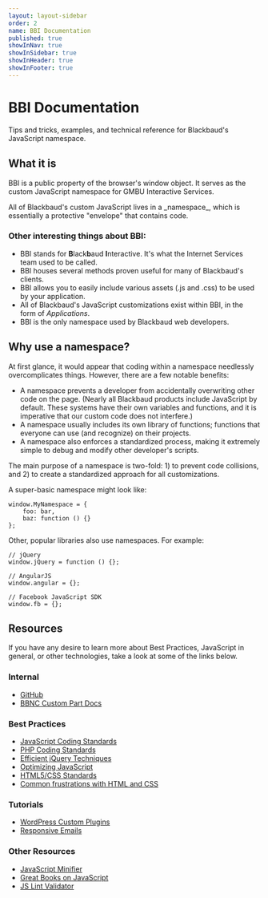 ```yaml
---
layout: layout-sidebar
order: 2
name: BBI Documentation
published: true
showInNav: true
showInSidebar: true
showInHeader: true
showInFooter: true
---
```


# BBI Documentation

<p class="lead">Tips and tricks, examples, and technical reference for Blackbaud's JavaScript namespace.</p>

## What it is

BBI is a public property of the browser's window object. It serves as the custom JavaScript namespace for GMBU Interactive Services.

<div class="alert alert-info">All of Blackbaud's custom JavaScript lives in a _namespace_, which is essentially a protective "envelope" that contains code.</div>

### Other interesting things about BBI:

- BBI stands for **B**lack**b**aud **I**nteractive. It's what the Internet Services team used to be called.
- BBI houses several methods proven useful for many of Blackbaud's clients.
- BBI allows you to easily include various assets (.js and .css) to be used by your application.
- All of Blackbaud's JavaScript customizations exist within BBI, in the form of _Applications_.
- BBI is the only namespace used by Blackbaud web developers.

## Why use a namespace?

At first glance, it would appear that coding within a namespace needlessly overcomplicates things. However, there are a few notable benefits:

- A namespace prevents a developer from accidentally overwriting other code on the page. (Nearly all Blackbaud products include JavaScript by default. These systems have their own variables and functions, and it is imperative that our custom code does not interfere.)
- A namespace usually includes its own library of functions; functions that everyone can use (and recognize) on their projects.
- A namespace also enforces a standardized process, making it extremely simple to debug and modify other developer's scripts.

<div class="alert alert-info">
    The main purpose of a namespace is two-fold: 1) to prevent code collisions, and 2) to create a standardized approach for all customizations.
</div>

A super-basic namespace might look like:

<pre><code class="language-javascript">window.MyNamespace = {
    foo: bar,
    baz: function () {}
};</code></pre>

Other, popular libraries also use namespaces. For example:

<pre><code class="language-javascript">// jQuery
window.jQuery = function () {};

// AngularJS
window.angular = {};

// Facebook JavaScript SDK
window.fb = {};</code></pre>

## Resources
If you have any desire to learn more about Best Practices, JavaScript in general, or other technologies, take a look at some of the links below.

### Internal
- <a href="https://github.com/convio/GMBU_Interactive_Services" target="_blank"><span class="glyphicon glyphicon-link"></span> GitHub</a>
- <a href="http://developer.blackbaud.com/bbis/guide/custom-content-parts/" target="_blank"><span class="glyphicon glyphicon-link"></span> BBNC Custom Part Docs</a>

### Best Practices
- <a href="http://javascript.crockford.com/code.html" target="_blank"><span class="glyphicon glyphicon-link"></span> JavaScript Coding Standards</a>
- <a href="http://www.phptherightway.com/" target="_blank"><span class="glyphicon glyphicon-link"></span> PHP Coding Standards</a>
- <a href="http://readystate4.com/2008/12/16/improve-your-jquery-25-excellent-tips/" target="_blank"><span class="glyphicon glyphicon-link"></span> Efficient jQuery Techniques</a>
- <a href="http://home.earthlink.net/~kendrasg/info/js_opt/" target="_blank"><span class="glyphicon glyphicon-link"></span> Optimizing JavaScript</a>
- <a href="http://mdo.github.io/code-guide/" target="_blank"><span class="glyphicon glyphicon-link"></span> HTML5/CSS Standards</a>
- <a href="http://wtfhtmlcss.com/" target="_blank"><span class="glyphicon glyphicon-link"></span> Common frustrations with HTML and CSS</a>

### Tutorials
- <a href="http://code.tutsplus.com/tutorials/create-wordpress-plugins-with-oop-techniques--net-20153" target="_blank"><span class="glyphicon glyphicon-link"></span> WordPress Custom Plugins</a>
- <a href="http://tedgoas.github.io/Cerberus/" target="_blank"><span class="glyphicon glyphicon-link"></span> Responsive Emails</a>

### Other Resources
- <a href="http://closure-compiler.appspot.com/home" target="_blank"><span class="glyphicon glyphicon-link"></span> JavaScript Minifier</a></li>
- <a href="http://code.tutsplus.com/tutorials/required-javascript-reading--net-33131" target="_blank"><span class="glyphicon glyphicon-link"></span> Great Books on JavaScript</a></li>
- <a href="http://www.jslint.com/" target="_blank"><span class="glyphicon glyphicon-link"></span> JS Lint Validator</a></li>

